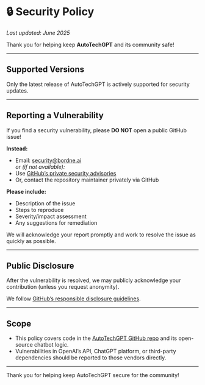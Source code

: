
# 🔒 Security Policy

_Last updated: June 2025_

Thank you for helping keep **AutoTechGPT** and its community safe!

---

## Supported Versions

Only the latest release of AutoTechGPT is actively supported for security updates.

---

## Reporting a Vulnerability

If you find a security vulnerability, please **DO NOT** open a public GitHub issue!

**Instead:**
- Email: [security@bordne.ai](mailto:security@bordne.ai)  
  _or (if not available):_
- Use [GitHub’s private security advisories](https://docs.github.com/en/code-security/security-advisories/guidance-on-reporting-and-writing/privately-reporting-a-security-vulnerability)
- Or, contact the repository maintainer privately via GitHub

**Please include:**  
- Description of the issue
- Steps to reproduce
- Severity/impact assessment
- Any suggestions for remediation

We will acknowledge your report promptly and work to resolve the issue as quickly as possible.

---

## Public Disclosure

After the vulnerability is resolved, we may publicly acknowledge your contribution (unless you request anonymity).

We follow [GitHub’s responsible disclosure guidelines](https://docs.github.com/en/code-security/getting-started/adding-a-security-policy-to-your-repository).

---

## Scope

- This policy covers code in the [AutoTechGPT GitHub repo](https://github.com/BordneAI/AutoTechGPT) and its open-source chatbot logic.
- Vulnerabilities in OpenAI’s API, ChatGPT platform, or third-party dependencies should be reported to those vendors directly.

---

Thank you for helping keep AutoTechGPT secure for the community!
